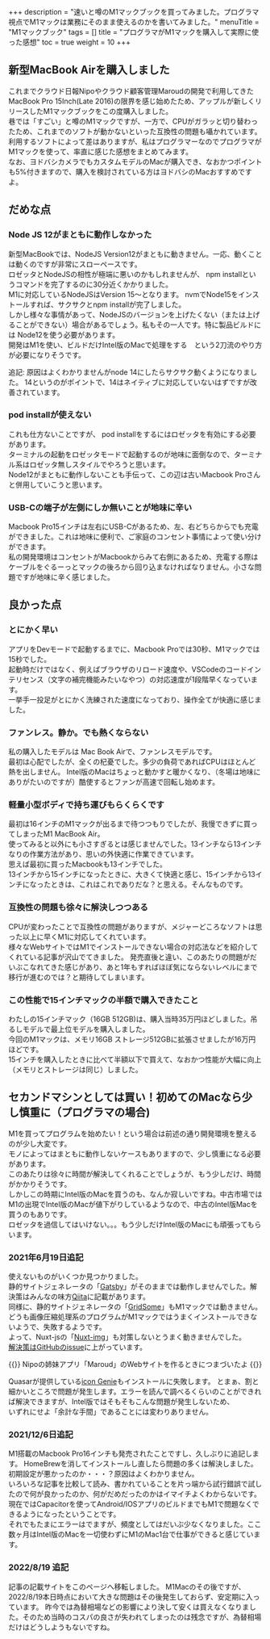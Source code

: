 +++
description = "速いと噂のM1マックブックを買ってみました。プログラマ視点でM1マックは業務にそのまま使えるのかを書いてみました。"
menuTitle = "M1マックブック"
tags = []
title = "プログラマがM1マックを購入して実際に使った感想"
toc = true
weight = 10
+++

## 新型MacBook Airを購入しました

これまでクラウド日報Nipoやクラウド顧客管理Maroudの開発で利用してきたMacBook Pro 15Inch(Late 2016)の限界を感じ始めたため、アップルが新しくリリースしたM1マックブックをこの度購入しました。  
巷では「すごい」と噂のM1マックですが、一方で、CPUがガラッと切り替わったため、これまでのソフトが動かないといった互換性の問題も囁かれています。  
利用するソフトによって差はありますが、私はプログラマーなのでプログラマがM1マックを使って、率直に感じた感想をまとめてみます。  
なお、ヨドバシカメラでもカスタムモデルのMacが購入でき、なおかつポイントも5%付きますので、購入を検討されている方はヨドバシのMacおすすめですよ。  

## だめな点

### Node JS 12がまともに動作しなかった

新型MacBookでは、NodeJS Version12がまともに動きません。一応、動くことは動くのですが非常にスローペースです。  
ロゼッタとNodeJSの相性が極端に悪いのかもしれませんが、 npm installというコマンドを完了するのに30分近くかかりました。  
M1に対応しているNodeJSはVersion 15〜となります。 nvmでNode15をインストールすれば、サクサクとnpm installが完了しました。  
しかし様々な事情があって、NodeJSのバージョンを上げたくない（または上げることができない）場合があるでしょう。私もその一人です。特に製品ビルドには Node12を使う必要があります。  
開発はM1を使い、ビルドだけIntel版のMacで処理をする　という2刀流のやり方が必要になりそうです。  

追記: 原因はよくわかりませんがnode 14にしたらサクサク動くようになりました。 14というのがポイントで、14はネイティブに対応していないはずですが改善されています。  

### pod installが使えない

これも仕方ないことですが、 pod installをするにはロゼッタを有効にする必要があります。  
ターミナルの起動をロゼッタモードで起動するのが地味に面倒なので、ターミナル系はロゼッタ無しスタイルでやろうと思います。  
Node12がまともに動作しないことも手伝って、この辺は古いMacbook Proさんと併用していこうと思います。  

### USB-Cの端子が左側にしか無いことが地味に辛い

Macbook Pro15インチは左右にUSB-Cがあるため、左、右どちらからでも充電ができました。これは地味に便利で、ご家庭のコンセント事情によって使い分けができます。  
私の開発環境はコンセントがMacbookからみて右側にあるため、充電する際はケーブルをぐるーっとマックの後ろから回り込まなければなりません。小さな問題ですが地味に辛く感じました。  

## 良かった点

### とにかく早い

アプリをDevモードで起動するまでに、Macbook Proでは30秒、M1マックでは15秒でした。  
起動時だけではなく、例えばブラウザのリロード速度や、VSCodeのコードインテリセンス（文字の補完機能みたいなやつ）の対応速度が1段階早くなっています。  
一挙手一投足がとにかく洗練された速度になっており、操作全てが快適に感じました。

### ファンレス。静か。でも熱くならない

私の購入したモデルは Mac Book Airで、ファンレスモデルです。  
最初は心配でしたが、全くの杞憂でした。多少の負荷であればCPUはほとんど熱を出しません。
Intel版のMacはちょっと動かすと暖かくなり、（冬場は地味にありがたいのですが）酷使するとファンが高速で回転し始めます。  

### 軽量小型ボディで持ち運びもらくらくです

最初は16インチのM1マックが出るまで待つつもりでしたが、我慢できずに買ってしまったM1 MacBook Air。  
使ってみると以外にも小さすぎるとは感じませんでした。13インチなら13インチなりの作業方法があり、思いの外快適に作業できています。  
思えば最初に買ったMacbookも13インチでした。  
13インチから15インチになったときに、大きくて快適と感じ、15インチから13インチになったときは、これはこれでありだな？と思える。そんなものです。

### 互換性の問題も徐々に解決しつつある

CPUが変わったことで互換性の問題がありますが、メジャーどころなソフトは思った以上に早くM1に対応してくれています。  
様々なWebサイトではM1でインストールできない場合の対応法などを紹介してくれている記事が沢山でてきました。
発売直後と違い、このあたりの問題がだいぶこなれてきた感じがあり、あと1年もすればほぼ気にならないレベルにまで移行が進むのでは？と期待してしまいます。  

### この性能で15インチマックの半額で購入できたこと

わたしの15インチマック（16GB 512GB)は、購入当時35万円ほどしました。吊るしモデルで最上位モデルを購入しました。  
今回のM1マックは、メモリ16GB ストレージ512GBに拡張させましたが16万円ほどです。  
15インチを購入したときに比べて半額以下で買えて、なおかつ性能が大幅に向上（メモリとストレージは同じ）しました。  

## セカンドマシンとしては買い！初めてのMacなら少し慎重に（プログラマの場合)

M1を買ってプログラムを始めたい！という場合は前述の通り開発環境を整えるのが少し大変です。  
モノによってはまともに動作しないケースもありますので、少し慎重になる必要があります。  
このあたりは徐々に時間が解決してくれることでしょうが、もう少しだけ、時間がかかりそうです。  
しかしこの時期にIntel版のMacを買うのも、なんか寂しいですね。中古市場ではM1の出現でIntel版のMacが値下がりしているようなので、中古のIntel版Macを買うのもありです。  
ロゼッタを過信してはいけない。。。もう少しだけIntel版のMacにも頑張ってもらいます。  

### 2021年6月19日追記

使えないものがいくつか見つかりました。  
静的サイトジェネレータの「[Gatsby](https://www.gatsbyjs.com/)」がそのままでは動作しませんでした。解決策はみんなの味方[Qiita](https://qiita.com/yudwig/items/c533f676b7b8015da723)に記載があります。  
同様に、静的サイトジェネレータの「[GridSome](https://gridsome.org/)」もM1マックでは動きません。  
どうも画像圧縮処理系のプログラムがM1マックではうまくインストールできないようで、失敗するようです。  
よって、Nuxt-jsの「[Nuxt-img](https://image.nuxtjs.org/components/nuxt-img/)」も対策しないとうまく動きませんでした。  
[解決策はGitHubのissue](https://github.com/nuxt/image/issues/204)に上がっています。

{{<alice pos="left" icon="default">}}
Nipoの姉妹アプリ「Maroud」のWebサイトを作るときにつまづいたよ
{{</alice>}}

Quasarが提供している[icon Genie](https://quasar.dev/icongenie/introduction)もインストールに失敗します。
とまぁ、割と細かいところで問題が発生します。エラーを読んで調べるくらいのことができれば解決できますが、Intel版ではそもそもこんな問題が発生しないため、  
いずれにせよ「余計な手間」であることには変わりありません。

### 2021/12/6日追記

M1搭載のMacbook Pro16インチも発売されたことですし、久しぶりに追記します。
HomeBrewを消してインストールし直したら問題の多くは解決しました。初期設定が悪かったのか・・・？原因はよくわかりません。  
いろいろな記事を比較して読み、書かれていることを片っ端から試行錯誤で試したので何が良かったのか、何がだめだったのかはイマイチよくわからないです。  
現在ではCapacitorを使ってAndroid/IOSアプリのビルドまでもM1で問題なくできるようになったということです。  
それでもたまにエラーはでますが、頻度としてはだいぶ少なくなりました。ここ数ヶ月はIntel版のMacを一切使わずにM1のMac1台で仕事ができると感じています。

### 2022/8/19 追記

記事の記載サイトをこのページへ移転しました。
M1Macのその後ですが、2022/8/19本日時点において大きな問題はその後発生しておらず、安定期に入っています。
昨今では為替相場などの影響により決して安くは買えなくなりました。そのため当時のコスパの良さが失われてしまったのは残念ですが、為替相場だけはどうしようもないですね。
